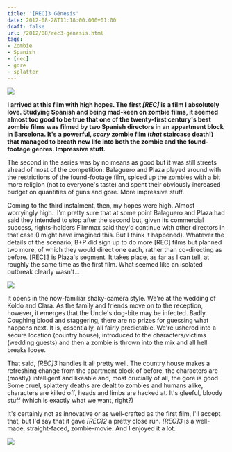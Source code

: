 ```yaml
---
title: '[REC]3 Génesis'
date: 2012-08-28T11:18:00.000+01:00
draft: false
url: /2012/08/rec3-genesis.html
tags: 
- Zombie
- Spanish
- [rec]
- gore
- splatter
---
```


![](/blogspot/AVvXsEh3sjOF-f-c7n7vSSk0ulhCPAg9pcQVSBNLr00ipo29thYk2NXMOsLGJwl81e3GkOz1xRoLblIn6nXQiU-zpD7GkpKy7zswSsIykp67CVD7ihtzbDWOEUwiovwkDmO9rk1FA1gktJQVRGY/s400/rec3genesis_640x360.jpg)

  
  
**I arrived at this film with high hopes. The first _\[REC\]_ is a film I absolutely love. Studying Spanish and being mad-keen on zombie films, it seemed almost too good to be true that one of the twenty-first century's best zombie films was filmed by two Spanish directors in an appartment block in Barcelona. It's a powerful, _scary_ zombie film (_that_ staircase death!) that managed to breath new life into both the zombie and the found-footage genres. Impressive stuff.**  
  
The second in the series was by no means as good but it was still streets ahead of most of the competition. Balaguero and Plaza played around with the restrictions of the found-footage film, spiced up the zombies with a bit more religion (not to everyone's taste) and spent their obviously increased budget on quantities of guns and gore. More impressive stuff.  
  
Coming to the third instalment, then, my hopes were high. Almost worryingly high.  I'm pretty sure that at some point Balaguero and Plaza had said they intended to stop after the second but, given its commercial success, rights-holders Filmmax said they'd continue with other directors in that case (I might have imagined this. But I think it happened). Whatever the details of the scenario, B+P did sign up to do more \[REC\] films but planned two more, of which they would direct one each, rather than co-directing as before. \[REC\]3 is Plaza's segment. It takes place, as far as I can tell, at roughly the same time as the first film. What seemed like an isolated outbreak clearly wasn't...  
  

![](/blogspot/AVvXsEghn5dLANdsc_g_aN8bSB_XPyEdPJxO_PRZR7Mdfwv3FA4SMnR9yzuNzp5kdYVAGD_i_w6eSwLkSOdpfyKMqBNjwAiQNQEb2nPTx2UatvuXK0T0jqDT0dbWvoZCfXt7e3hb5WhHkTlCKCY/s400/REC-3-GENESIS-008.jpg)

  
  
It opens in the now-familiar shaky-camera style. We're at the wedding of Koldo and Clara. As the family and friends move on to the reception, however, it emerges that the Uncle's dog-bite may be infected. Badly. Coughing blood and staggering, there are no prizes for guessing what happens next. It is, essentially, all fairly predictable. We're ushered into a secure location (country house), introduced to the characters/victims (wedding guests) and then a zombie is thrown into the mix and all hell breaks loose.  
  
That said, _\[REC\]3_ handles it all pretty well. The country house makes a refreshing change from the apartment block of before, the characters are (mostly) intelligent and likeable and, most crucially of all, the gore is good. Some cruel, splattery deaths are dealt to zombies and humans alike, characters are killed off, heads and limbs are hacked at. It's gleeful, bloody stuff (which is exactly what we want, right?)  
  
It's certainly not as innovative or as well-crafted as the first film, I'll accept that, but I'd say that it gave _\[REC\]2_ a pretty close run. _\[REC\]3_ is a well-made, straight-faced, zombie-movie. And I enjoyed it a lot.  
  

  
![](/blogspot/AVvXsEiukfXddGeaaHTrJDxhJ9qcGSwNqZ5ufg0ypuaa1cdhx0uP3x_I82RhGdQaYWL9mhJvpi3DQnnU6YlNsaL0NLBStRqPvZzYQOGz3YRG6iiIfUdf4duDZTWMUg14tb_i1tGhRpXL52z0FZw/s800/c21EH.jpg)